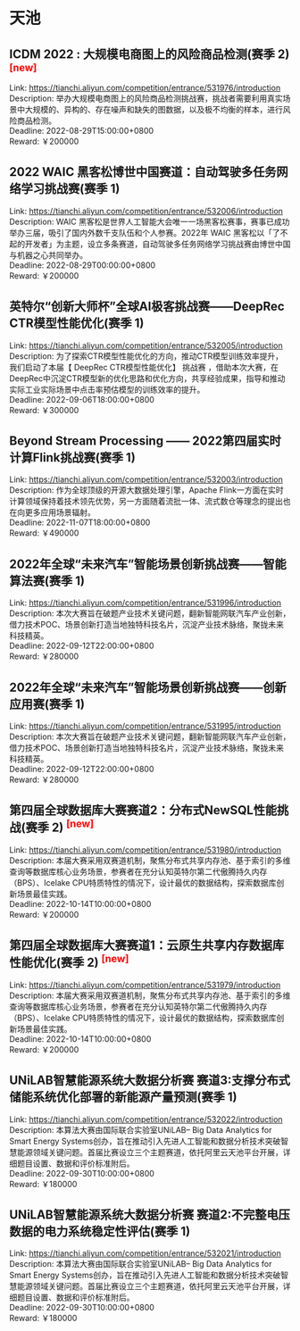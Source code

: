 # 天池



## ICDM 2022 : 大规模电商图上的风险商品检测(赛季 2) <sup style="color:red">[new]<sup>  

Link: https://tianchi.aliyun.com/competition/entrance/531976/introduction  
Description: 举办大规模电商图上的风险商品检测挑战赛，挑战者需要利用真实场景中大规模的、异构的、存在噪声和缺失的图数据，以及极不均衡的样本，进行风险商品检测。  
Deadline: 2022-08-29T15:00:00+0800  
Reward: ￥200000  


## 2022 WAIC 黑客松博世中国赛道：自动驾驶多任务网络学习挑战赛(赛季 1)

Link: https://tianchi.aliyun.com/competition/entrance/532006/introduction  
Description: WAIC 黑客松是世界人工智能大会唯一一场黑客松赛事，赛事已成功举办三届，吸引了国内外数千支队伍和个人参赛。2022年 WAIC 黑客松以「了不起的开发者」为主题，设立多条赛道，自动驾驶多任务网络学习挑战赛由博世中国与机器之心共同举办。  
Deadline: 2022-08-29T00:00:00+0800  
Reward: ￥200000  


## 英特尔“创新大师杯”全球AI极客挑战赛——DeepRec CTR模型性能优化(赛季 1)

Link: https://tianchi.aliyun.com/competition/entrance/532005/introduction  
Description: 为了探索CTR模型性能优化的方向，推动CTR模型训练效率提升，我们启动了本届【 DeepRec CTR模型性能优化】 挑战赛 ，借助本次大赛，在DeepRec中沉淀CTR模型新的优化思路和优化方向，共享经验成果，指导和推动实际工业实际场景中点击率预估模型的训练效率的提升。  
Deadline: 2022-09-06T18:00:00+0800  
Reward: ￥300000  


## Beyond Stream Processing —— 2022第四届实时计算Flink挑战赛(赛季 1)

Link: https://tianchi.aliyun.com/competition/entrance/532003/introduction  
Description: 作为全球顶级的开源大数据处理引擎，Apache Flink一方面在实时计算领域保持着技术领先优势，另一方面随着流批一体、流式数仓等理念的提出也在向更多应用场景辐射。  
Deadline: 2022-11-07T18:00:00+0800  
Reward: ￥490000  


## 2022年全球“未来汽车”智能场景创新挑战赛——智能算法赛(赛季 1)

Link: https://tianchi.aliyun.com/competition/entrance/531996/introduction  
Description: 本次大赛旨在破题产业技术关键问题，翻新智能网联汽车产业创新，借力技术POC、场景创新打造当地独特科技名片，沉淀产业技术脉络，聚拢未来科技精英。  
Deadline: 2022-09-12T22:00:00+0800  
Reward: ￥280000  


## 2022年全球“未来汽车”智能场景创新挑战赛——创新应用赛(赛季 1)

Link: https://tianchi.aliyun.com/competition/entrance/531995/introduction  
Description: 本次大赛旨在破题产业技术关键问题，翻新智能网联汽车产业创新，借力技术POC、场景创新打造当地独特科技名片，沉淀产业技术脉络，聚拢未来科技精英。  
Deadline: 2022-09-12T22:00:00+0800  
Reward: ￥280000  


## 第四届全球数据库大赛赛道2：分布式NewSQL性能挑战(赛季 2) <sup style="color:red">[new]<sup>  

Link: https://tianchi.aliyun.com/competition/entrance/531980/introduction  
Description: 本届大赛采用双赛道机制，聚焦分布式共享内存池、基于索引的多维查询等数据库核心业务场景，参赛者在充分认知英特尔第二代傲腾持久内存（BPS）、Icelake CPU特质特性的情况下，设计最优的数据结构，探索数据库创新场景最佳实践。  
Deadline: 2022-10-14T10:00:00+0800  
Reward: ￥200000  


## 第四届全球数据库大赛赛道1：云原生共享内存数据库性能优化(赛季 2) <sup style="color:red">[new]<sup>  

Link: https://tianchi.aliyun.com/competition/entrance/531979/introduction  
Description: 本届大赛采用双赛道机制，聚焦分布式共享内存池、基于索引的多维查询等数据库核心业务场景，参赛者在充分认知英特尔第二代傲腾持久内存（BPS）、Icelake CPU特质特性的情况下，设计最优的数据结构，探索数据库创新场景最佳实践。  
Deadline: 2022-10-14T10:00:00+0800  
Reward: ￥200000  


## UNiLAB智慧能源系统大数据分析赛 赛道3:支撑分布式储能系统优化部署的新能源产量预测(赛季 1)

Link: https://tianchi.aliyun.com/competition/entrance/532022/introduction  
Description: 本算法大赛由国际联合实验室UNiLAB– Big Data Analytics for Smart Energy Systems创办，旨在推动引入先进人工智能和数据分析技术突破智慧能源领域关键问题。首届比赛设立三个主题赛道，依托阿里云天池平台开展，详细题目设置、数据和评价标准附后。  
Deadline: 2022-09-30T10:00:00+0800  
Reward: ￥180000  


## UNiLAB智慧能源系统大数据分析赛 赛道2:不完整电压数据的电力系统稳定性评估(赛季 1)

Link: https://tianchi.aliyun.com/competition/entrance/532021/introduction  
Description: 本算法大赛由国际联合实验室UNiLAB– Big Data Analytics for Smart Energy Systems创办，旨在推动引入先进人工智能和数据分析技术突破智慧能源领域关键问题。首届比赛设立三个主题赛道，依托阿里云天池平台开展，详细题目设置、数据和评价标准附后。  
Deadline: 2022-09-30T10:00:00+0800  
Reward: ￥180000  

